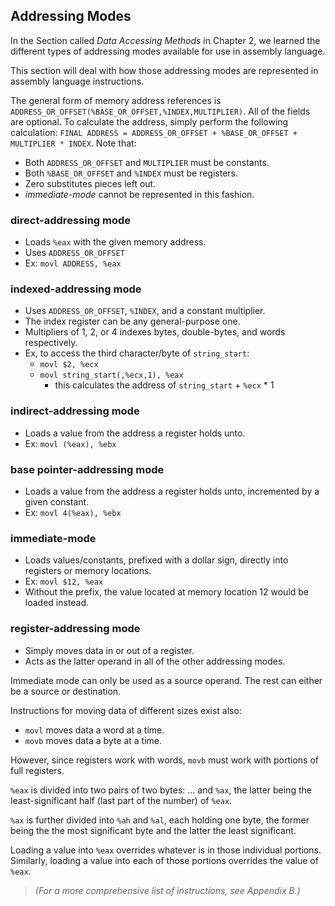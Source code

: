 ## Addressing Modes

In the Section called *Data Accessing Methods* in Chapter 2, we learned the different types of addressing modes available for use in assembly language.

This section will deal with how those addressing modes are represented in assembly language instructions.

The general form of memory address references is `ADDRESS_OR_OFFSET(%BASE_OR_OFFSET,%INDEX,MULTIPLIER)`. All of the fields are optional. To calculate the address, simply perform the following calculation: `FINAL ADDRESS = ADDRESS_OR_OFFSET + %BASE_OR_OFFSET + MULTIPLIER * INDEX`. Note that:
- Both `ADDRESS_OR_OFFSET` and `MULTIPLIER` must be constants.
- Both `%BASE_OR_OFFSET` and `%INDEX` must be registers.
- Zero substitutes pieces left out.
- *immediate-mode* cannot be represented in this fashion.

### direct-addressing mode
- Loads `%eax` with the given memory address.
- Uses `ADDRESS_OR_OFFSET`
- Ex: `movl ADDRESS, %eax`

### indexed-addressing mode
- Uses `ADDRESS_OR_OFFSET`, `%INDEX`, and a constant multiplier.
- The index register can be any general-purpose one.
- Multipliers of 1, 2, or 4 indexes bytes, double-bytes, and words respectively.
- Ex, to access the third character/byte of `string_start`: 
	- `movl $2, %ecx`
	- `movl string_start(,%ecx,1), %eax`
		- this calculates the address of `string_start` + `%ecx` * 1

### indirect-addressing mode
- Loads a value from the address a register holds unto.
- Ex: `movl (%eax), %ebx`
 
### base pointer-addressing mode
- Loads a value from the address a register holds unto, incremented by a given constant.
- Ex: `movl 4(%eax), %ebx` 

### immediate-mode
- Loads values/constants, prefixed with a dollar sign, directly into registers or memory locations.
- Ex: `movl $12, %eax` 
- Without the prefix, the value located at memory location 12 would be loaded instead.

### register-addressing mode
- Simply moves data in or out of a register.
- Acts as the latter operand in all of the other addressing modes.
 
Immediate mode can only be used as a source operand. The rest can either be a source or destination.

Instructions for moving data of different sizes exist also:
- `movl` moves data a word at a time.
- `movb` moves data a byte at a time.

However, since registers work with words, `movb` must work with portions of full registers.

`%eax` is divided into two pairs of two bytes: ... and `%ax`, the latter being the least-significant half (last part of the number) of `%eax`. 

`%ax` is further divided into `%ah` and `%al`, each holding one byte, the former being the the most significant byte and the latter the least significant. 

Loading a value into `%eax` overrides whatever is in those individual portions. Similarly, loading a value into each of those portions overrides the value of `%eax`.

> *(For a more comprehensive list of instructions, see Appendix B.)*